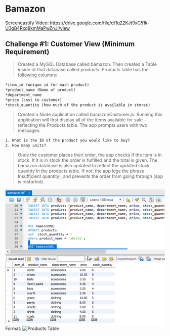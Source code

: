 # Bamazon
Screencastify Video:
https://drive.google.com/file/d/1q22KJt9xC51k-U3gB4Rxq8kmMaPwZnJl/view

## Challenge #1: Customer View (Minimum Requirement)
>Created a MySQL Database called bamazon.
>Then created a Table inside of that database called products.
>Products table has the following columns:

    *item_id (unique id for each product)
    *product_name (Name of product)
    *department_name
    *price (cost to customer)
    *stock_quantity (how much of the product is available in stores)

>Created a Node application called bamazonCustomer.js. 
>Running this application will first display all of the items available for sale - reflecting the Products table.
>The app prompts users with two messages:

    1. What is the ID of the product you would like to buy?
    2. How many units?

>Once the customer places their order, the app checks if the item is in stock.  If it is in stock the order is fulfilled and the total is given.  The bamazon database is also updated to reflect the updated stock quantity in the products table. 
>If not, the app logs the phrase Insufficient quantity!, and prevents the order from going through (app is restarted).

![MySql](/images/mysql.png)
Format: ![Products Table](url)